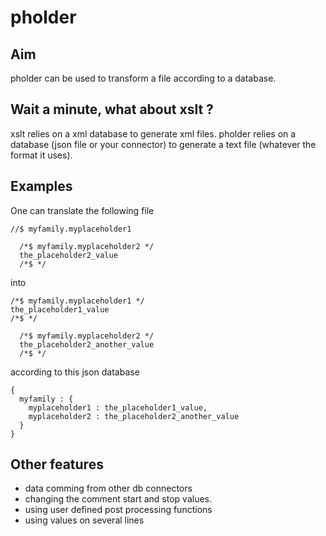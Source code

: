 # pholder
## Aim

pholder can be used to transform a file according to a database.

## Wait a minute, what about xslt ?

xslt relies on a xml database to generate xml files. pholder relies on a database (json file or your connector) to generate a text file (whatever the format it uses).

## Examples

One can translate the following file 
```
//$ myfamily.myplaceholder1

  /*$ myfamily.myplaceholder2 */
  the_placeholder2_value
  /*$ */
```
into
```
/*$ myfamily.myplaceholder1 */
the_placeholder1_value
/*$ */

  /*$ myfamily.myplaceholder2 */
  the_placeholder2_another_value
  /*$ */
```

according to this json database

```
{
  myfamily : {
    myplaceholder1 : the_placeholder1_value,
    myplaceholder2 : the_placeholder2_another_value
  }
}
```

## Other features
* data comming from other db connectors
* changing the comment start and stop values.
* using user defined post processing functions
* using values on several lines
